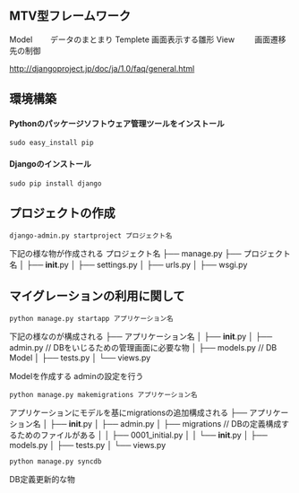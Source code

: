 ## MTV型フレームワーク
Model 　　データのまとまり
Templete 画面表示する雛形
View 　　 画面遷移先の制御

http://djangoproject.jp/doc/ja/1.0/faq/general.html

## 環境構築
#### Pythonのパッケージソフトウェア管理ツールをインストール

```
sudo easy_install pip
```

#### Djangoのインストール

```
sudo pip install django
```

## プロジェクトの作成

```
django-admin.py startproject プロジェクト名
```

下記の様な物が作成される
プロジェクト名
├── manage.py
├── プロジェクト名
│   ├── __init__.py
│   ├── settings.py
│   ├── urls.py
│   ├── wsgi.py

## マイグレーションの利用に関して

```
python manage.py startapp アプリケーション名
```

下記の様なのが構成される
├── アプリケーション名
│   ├── __init__.py
│   ├── admin.py // DBをいじるための管理画面に必要な物
│   ├── models.py // DB Model
│   ├── tests.py
│   └── views.py

Modelを作成する
adminの設定を行う

```
python manage.py makemigrations アプリケーション名
```

アプリケーションにモデルを基にmigrationsの追加構成される
├── アプリケーション名
│   ├── __init__.py
│   ├── admin.py
│   ├── migrations // DBの定義構成するためのファイルがある
│   │   ├── 0001_initial.py
│   │   └── __init__.py
│   ├── models.py
│   ├── tests.py
│   └── views.py

```
python manage.py syncdb
```

DB定義更新的な物
